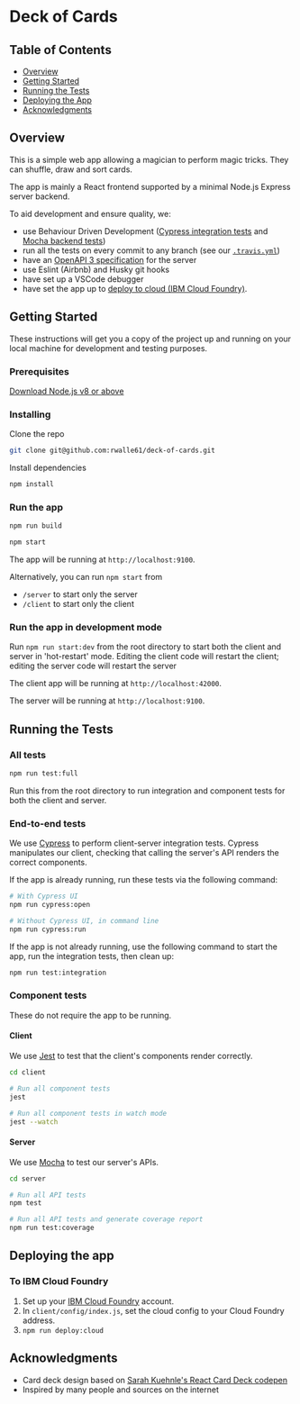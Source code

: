 # Deck of Cards

## Table of Contents

- [Overview](#overview)
- [Getting Started](#getting-started)
- [Running the Tests](#running-the-tests)
- [Deploying the App](#deploying-the-app)
- [Acknowledgments](#acknowledgments)

## Overview

This is a simple web app allowing a magician to perform magic tricks. They can shuffle, draw and sort cards.

The app is mainly a React frontend supported by a minimal Node.js Express server backend.

To aid development and ensure quality, we:
- use Behaviour Driven Development ([Cypress integration tests](#all-tests) and [Mocha backend tests](#server))
- run all the tests on every commit to any branch (see our [`.travis.yml`](https://github.com/rwalle61/deck-of-cards/blob/master/.travis.yml))
- have an [OpenAPI 3 specification](https://rwalle61.github.io/deck-of-cards/) for the server
- use Eslint (Airbnb) and Husky git hooks
- have set up a VSCode debugger
- have set the app up to [deploy to cloud (IBM Cloud Foundry)](#deploying-the-app).

## Getting Started

These instructions will get you a copy of the project up and running on your local machine for development and testing purposes.

### Prerequisites

[Download Node.js v8 or above](https://github.com/nodejs/node#download)

### Installing

Clone the repo

```bash
git clone git@github.com:rwalle61/deck-of-cards.git
```

Install dependencies

```bash
npm install
```

### Run the app

```bash
npm run build

npm start
```

The app will be running at `http://localhost:9100`.

Alternatively, you can run `npm start` from
- `/server` to start only the server
- `/client` to start only the client

### Run the app in development mode

Run `npm run start:dev` from the root directory to start both the client and server in 'hot-restart' mode. Editing the client code will restart the client; editing the server code will restart the server

The client app will be running at `http://localhost:42000`.

The server will be running at `http://localhost:9100`.

## Running the Tests

### All tests

```bash
npm run test:full
```

Run this from the root directory to run integration and component tests for both the client and server.

### End-to-end tests

We use [Cypress](https://www.cypress.io/) to perform client-server integration tests. Cypress manipulates our client, checking that calling the server's API renders the correct components.

If the app is already running, run these tests via the following command:

```bash
# With Cypress UI
npm run cypress:open

# Without Cypress UI, in command line
npm run cypress:run
```

If the app is not already running, use the following command to start the app, run the integration tests, then clean up:

```bash
npm run test:integration
```

### Component tests

These do not require the app to be running.

#### Client

We use [Jest](https://jestjs.io/) to test that the client's components render correctly.

```bash
cd client

# Run all component tests
jest

# Run all component tests in watch mode
jest --watch
```

#### Server

We use [Mocha](https://mochajs.org/) to test our server's APIs.

```bash
cd server

# Run all API tests
npm test

# Run all API tests and generate coverage report
npm run test:coverage
```

## Deploying the app

### To IBM Cloud Foundry

1. Set up your [IBM Cloud Foundry](https://www.ibm.com/cloud/cloud-foundry) account.
2. In `client/config/index.js`, set the cloud config to your Cloud Foundry address.
3. `npm run deploy:cloud`

## Acknowledgments

- Card deck design based on [Sarah Kuehnle's React Card Deck codepen](https://codepen.io/ursooperduper/pen/EXWxdW)
- Inspired by many people and sources on the internet
